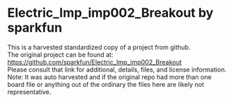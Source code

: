 
# Electric_Imp_imp002_Breakout by sparkfun  
This is a harvested standardized copy of a project from github.  
The original project can be found at:  
https://github.com/sparkfun/Electric_Imp_imp002_Breakout  
Please consult that link for additional, details, files, and license information.  
Note: It was auto harvested and if the original repo had more than one board file or anything out of the ordinary the files here are likely not representative.  
    